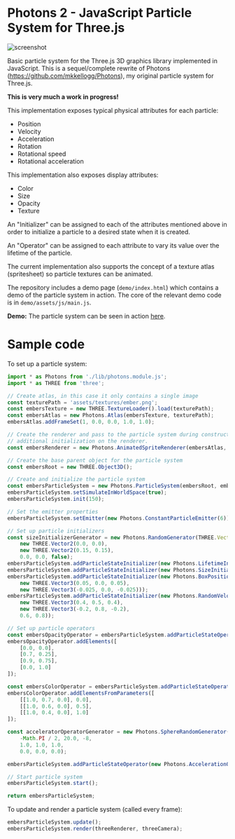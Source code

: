 # Photons 2 - JavaScript Particle System for Three.js

![screenshot](./demo/assets/images/example.gif)
 
Basic particle system for the Three.js 3D graphics library implemented in JavaScript. This is a sequel/complete rewrite of Photons (https://github.com/mkkellogg/Photons), my original particle system for Three.js.

**This is very much a work in progress!**

This implementation exposes typical physical attributes for each particle: 

  - Position
  - Velocity
  - Acceleration
  - Rotation
  - Rotational speed
  - Rotational acceleration
        
This implementation also exposes display attributes:

  - Color
  - Size
  - Opacity 
  - Texture

An "Initializer" can be assigned to each of the attributes mentioned above in order to initialize a particle to a desired state when it is created. 

An "Operator" can be assigned to each attribute to vary its value over the lifetime of the particle.

The current implementation also supports the concept of a texture atlas (spritesheet) so particle textures can be animated.

The repository includes a demo page (`demo/index.html`) which contains a demo of the particle system in action. The core of the relevant demo code is in `demo/assets/js/main.js`.

**Demo:** The particle system can be seen in action [here](http://projects.markkellogg.org/threejs/demo_particle_system.php).

# Sample code

To set up a particle system:

```javascript
import * as Photons from './lib/photons.module.js';
import * as THREE from 'three';

// Create atlas, in this case it only contains a single image
const texturePath = 'assets/textures/ember.png';
const embersTexture = new THREE.TextureLoader().load(texturePath);
const embersAtlas = new Photons.Atlas(embersTexture, texturePath);
embersAtlas.addFrameSet(1, 0.0, 0.0, 1.0, 1.0);

// Create the renderer and pass to the particle system during construction. The particle system will perform
// additional initialization on the renderer.
const embersRenderer = new Photons.AnimatedSpriteRenderer(embersAtlas, true, THREE.AdditiveBlending);

// Create the base parent object for the particle system
const embersRoot = new THREE.Object3D();

// Create and initialize the particle system
const embersParticleSystem = new Photons.ParticleSystem(embersRoot, embersRenderer, this.renderer);
embersParticleSystem.setSimulateInWorldSpace(true);
embersParticleSystem.init(150);

// Set the emitter properties
embersParticleSystem.setEmitter(new Photons.ConstantParticleEmitter(6));

// Set up particle initializers
const sizeInitializerGenerator = new Photons.RandomGenerator(THREE.Vector2,
    new THREE.Vector2(0.0, 0.0),
    new THREE.Vector2(0.15, 0.15),
    0.0, 0.0, false);
embersParticleSystem.addParticleStateInitializer(new Photons.LifetimeInitializer(3.0, 1.0, 0.0, 0.0, false));
embersParticleSystem.addParticleStateInitializer(new Photons.SizeInitializer(sizeInitializerGenerator));
embersParticleSystem.addParticleStateInitializer(new Photons.BoxPositionInitializer(
    new THREE.Vector3(0.05, 0.0, 0.05),
    new THREE.Vector3(-0.025, 0.0, -0.025)));
embersParticleSystem.addParticleStateInitializer(new Photons.RandomVelocityInitializer(
    new THREE.Vector3(0.4, 0.5, 0.4),
    new THREE.Vector3(-0.2, 0.8, -0.2),
    0.6, 0.8));

// Set up particle operators
const embersOpacityOperator = embersParticleSystem.addParticleStateOperator(new Photons.OpacityInterpolatorOperator());
embersOpacityOperator.addElements([
    [0.0, 0.0],
    [0.7, 0.25],
    [0.9, 0.75],
    [0.0, 1.0]
]);

const embersColorOperator = embersParticleSystem.addParticleStateOperator(new Photons.ColorInterpolatorOperator(true));
embersColorOperator.addElementsFromParameters([
    [[1.0, 0.7, 0.0], 0.0],
    [[1.0, 0.6, 0.0], 0.5],
    [[1.0, 0.4, 0.0], 1.0]
]);

const acceleratorOperatorGenerator = new Photons.SphereRandomGenerator(Math.PI * 2.0, 0.0, Math.PI,
    -Math.PI / 2, 20.0, -8,
    1.0, 1.0, 1.0,
    0.0, 0.0, 0.0);

embersParticleSystem.addParticleStateOperator(new Photons.AccelerationOperator(acceleratorOperatorGenerator));

// Start particle system
embersParticleSystem.start();

return embersParticleSystem;
```

To update and render a particle system (called every frame):

```javascript
embersParticleSystem.update();
embersParticleSystem.render(threeRenderer, threeCamera);
```
